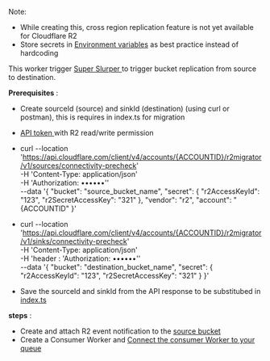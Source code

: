 Note: 
- While creating this, cross region replication feature is not yet available for Cloudflare R2
- Store secrets in [Environment variables]((https://developers.cloudflare.com/workers/configuration/environment-variables/#add-environment-variables-via-wrangler)) as best practice instead of hardcoding

This worker trigger [Super Slurper  ](https://developers.cloudflare.com/r2/data-migration/super-slurper/) to trigger bucket replication from source to destination.


**Prerequisites** :
- Create sourceId (source) and sinkId (destination)  (using curl or postman), this is requires in index.ts for migration

- [API token ](https://developers.cloudflare.com/fundamentals/api/get-started/create-token/)with R2 read/write permission

- curl --location 'https://api.cloudflare.com/client/v4/accounts/{ACCOUNTID}/r2migrator/v1/sources/connectivity-precheck' \
-H 'Content-Type: application/json' \
-H 'Authorization: ••••••'' \
--data '{
    "bucket": "source_bucket_name",
    "secret": {
        "r2AccessKeyId": "123",
        "r2SecretAccessKey": "321"
    },
    "vendor": "r2",
    "account": "{ACCOUNTID"
}'


- curl --location 'https://api.cloudflare.com/client/v4/accounts/{ACCOUNTID}/r2migrator/v1/sinks/connectivity-precheck' \
  -H 'Content-Type: application/json' \
  -H 'header : 'Authorization: ••••••'' \
--data '{
    "bucket": "destination_bucket_name",
    "secret": {
        "r2AccessKeyId": "123",
        "r2SecretAccessKey": "321"
    }
}'


- Save the sourceId and sinkId from the API response to be substitubed in [index.ts ](https://github.com/iamask/r2-consumer-migration/blob/master/src/index.ts)

**steps** :

- Create and attach R2 event notification to the [source bucket](https://developers.cloudflare.com/r2/buckets/event-notifications/) 
- Create a Consumer Worker and [Connect the consumer Worker to your queue ](https://developers.cloudflare.com/queues/get-started/#connect-the-consumer-worker-to-your-queue)



